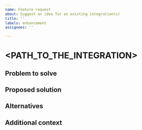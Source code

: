 ```yaml
---
name: Feature request
about: Suggest an idea for an existing integration(s)
title: ''
labels: enhancement
assignees: ''

---
```


<!--
Before submitting an issue, please search for existing issues and
make sure it is not a duplicate.
-->

# <PATH_TO_THE_INTEGRATION>
<!--
For example: # post-scan-actions/aws-python-promote-or-quarantine
If the feature is not related to a integration, put your issue title here.
-->

## Problem to solve

<!--
A clear and concise description of what the problem is.
Ex. I'm always frustrated when [...]
-->

## Proposed solution

<!--
A clear and concise description of solution you'd like.
-->

## Alternatives

<!--
A clear and concise description of any alternative solutions or features you've considered.
-->

## Additional context

<!-- Any other context or screenshots about the feature request. -->